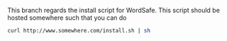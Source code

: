 This branch regards the install script for WordSafe. This script should be hosted somewhere such that you can do 

```bash
curl http://www.somewhere.com/install.sh | sh
```
